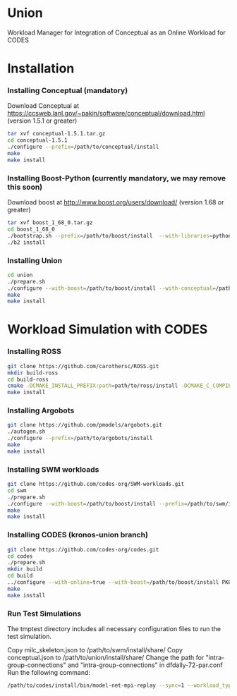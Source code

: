 # Union
Workload Manager for Integration of Conceptual as an Online Workload for CODES


# Installation

### Installing Conceptual (mandatory)

Download Conceptual at https://ccsweb.lanl.gov/~pakin/software/conceptual/download.html (version 1.5.1 or greater)

```bash
tar xvf conceptual-1.5.1.tar.gz
cd conceptual-1.5.1
./configure --prefix=/path/to/conceptual/install
make
make install
```

### Installing Boost-Python (currently mandatory, we may remove this soon)

Download boost at http://www.boost.org/users/download/ (version 1.68 or greater)

```bash
tar xvf boost_1_68_0.tar.gz
cd boost_1_68_0 
./bootstrap.sh --prefix=/path/to/boost/install  --with-libraries=python
./b2 install
```

### Installing Union    
```bash
cd union
./prepare.sh
./configure --with-boost=/path/to/boost/install --with-conceptual=/path/to/conceptual/install --prefix=/path/to/union/install CC=mpicc CXX=mpicxx
make
make install
```

# Workload Simulation with CODES

### Installing ROSS

```bash
git clone https://github.com/carothersc/ROSS.git 
mkdir build-ross
cd build-ross
cmake -DCMAKE_INSTALL_PREFIX:path=path/to/ross/install -DCMAKE_C_COMPILER=$(which mpicc) -DCMAKE_CXX_COMPILER=$(which mpicxx) ../ROSS
make install
```

### Installing Argobots

```bash
git clone https://github.com/pmodels/argobots.git
./autogen.sh
./configure --prefix=/path/to/argobots/install
make
make install
```

### Installing SWM workloads

```bash
git clone https://github.com/codes-org/SWM-workloads.git
cd swm
./prepare.sh
./configure --with-boost=/path/to/boost/install --prefix=/path/to/swm/install CC=mpicc CXX=mpicxx
make
make install
```

### Installing CODES (kronos-union branch)

```bash
git clone https://github.com/codes-org/codes.git
cd codes
./prepare.sh
mkdir build
cd build
../configure --with-online=true --with-boost=/path/to/boost/install PKG_CONFIG_PATH=/home/path/to/argobots/install/lib/pkgconfig:/path/to/ross/install/lib/pkgconfig:/path/to/union/install/lib/pkgconfig:/path/to/swm/install/lib/pkgconfig --with-union=true --prefix=/path/to/codes/install CC=mpicc CXX=mpicxx 
make
make install
```

### Run Test Simulations
The tmptest directory includes all necessary configuration files to run the test simulation.

Copy milc_skeleton.json to /path/to/swm/install/share/
Copy conceptual.json to /path/to/union/install/share/
Change the path for "intra-group-connections" and "intra-group-connections" in dfdally-72-par.conf
Run the following command:

```bash
/path/to/codes/install/bin/model-net-mpi-replay --sync=1 --workload_type=conc-online --lp-io-use-suffix=1 --workload_conf_file=/path/to/codes/tmptest/conf/jacobi_MILC.conf --alloc_file=/path/to/codes/tmptest/conf/rand_node0-1d-72-jacobi_MILC.conf --lp-io-dir=tmptest-jacobiS_MILC -- /path/to/codes/tmptest/conf/dfdally-72-par.conf > tmptest-jacobiS_MILC.output 
```



